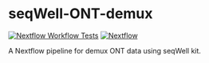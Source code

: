 # seqWell-ONT-demux



[![Nextflow Workflow Tests](https://github.com/seqwell/seqWell-ONT-demux/actions/workflows/nextflow-ci.yml/badge.svg?branch=main)](https://github.com/seqwell/seqWell-ONT-demux/actions/workflows/nextflow-ci.yml?query=branch%3Amain)
[![Nextflow](https://img.shields.io/badge/Nextflow%20DSL2-%E2%89%A523.04.0-blue.svg)](https://www.nextflow.io/)


A Nextflow pipeline for demux ONT data using seqWell kit.



